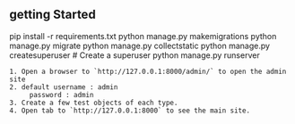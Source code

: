 

## getting Started

   pip install -r requirements.txt
   python manage.py makemigrations
   python manage.py migrate
   python manage.py collectstatic
   python manage.py createsuperuser # Create a superuser
   python manage.py runserver
   ```
1. Open a browser to `http://127.0.0.1:8000/admin/` to open the admin site
2. default username : admin
        password : admin
3. Create a few test objects of each type.
4. Open tab to `http://127.0.0.1:8000` to see the main site.
